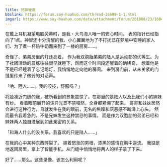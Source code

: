 ```yaml
---
title: 兄妹秘哀
bbslink: https://forum.say-huahuo.com/thread-26689-1-1.html
imgurl: https://www.say-huahuo.com/data/attachment/forum/201808/23/160406c4ucvy24on4o2nzr.jpg
---
```


在戴上耳机凝望电脑荧幕时，是我・大鸟海人唯一的安心时间。
表的指针已经指向了1点。神智还十分清醒的我、小心翼翼地为了不打扰已在梦境中安睡的家人们、为了煮一杯热牛奶而来到了一楼的厨房……。

奇怪了、弟弟房里的灯还亮着。
作为我双胞胎弟弟的陆人是运动部的优等生。为了社团活动的晨练往往很早就睡下，然而这个时间段还醒着的确稀奇。
想着他是不是已经睡着了忘记熄灯，我悄悄地走向他的房间。
来到房门前，从未关紧的门缝里传来了微弱的对话声。

「吶、陸人……。我的咬技，舒服吗？」

将脸凑近门缝的我，被所看到的景象震惊了。在那里的是陆人以及比我们小的妹妹有纱。
看着眼前展开的诧异光景不禁哑然，全身都紧绷了起来。
哥哥和妹妹居然会进行这种行为，且就发生在我的眼前，无名的焦躁和厌恶感不断涌上心头。
然而最令我着急的，不是兄妹发生这种禁忌的事情。
而是作为双胞胎的弟弟已经和妹妹两人独自进展到如此亲密的关系。

「和海人什么的没关系。我喜欢的只是陆人……」

在我的心中某种东西碎裂了。
握着怒涨的男根，漆黑的感情在胸中逆流。
我掂足地返回房里，拿上了智能手机。从门缝中悄悄地将两人的样子录了下来。

好了……那么。这些录像、该怎么利用呢？<!--more-->
